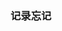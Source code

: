  ### 记录忘记

<!-- ##{"<style>
#忘记{
    font-size:20px;
    border: 1px solid red; /* 这行代码会添加一个红色的方框 */
}
</style>"}## -->